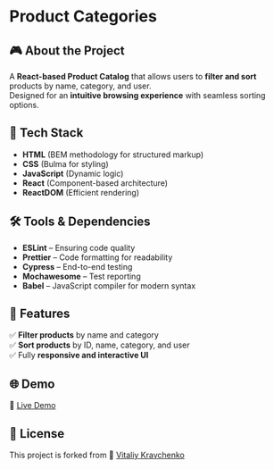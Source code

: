 # Product Categories

## 🎮 About the Project
A **React-based Product Catalog** that allows users to **filter and sort** products by name, category, and user.  
Designed for an **intuitive browsing experience** with seamless sorting options.

## 🚀 Tech Stack
- **HTML** (BEM methodology for structured markup)  
- **CSS** (Bulma for styling)  
- **JavaScript** (Dynamic logic)  
- **React** (Component-based architecture)  
- **ReactDOM** (Efficient rendering)  

## 🛠️ Tools & Dependencies
- **ESLint** – Ensuring code quality  
- **Prettier** – Code formatting for readability  
- **Cypress** – End-to-end testing  
- **Mochawesome** – Test reporting  
- **Babel** – JavaScript compiler for modern syntax  

## 📌 Features
✅ **Filter products** by name and category  
✅ **Sort products** by ID, name, category, and user  
✅ Fully **responsive and interactive UI**  

## 🌐 Demo
🔗 [Live Demo](https://AndriiZakharenko.github.io/product-categories/)

## 📜 License
This project is forked from 👨 [Vitaliy Kravchenko](https://github.com/vikravch/react_product-categories-practice)
